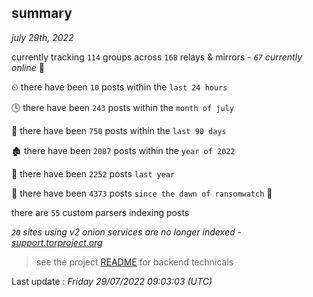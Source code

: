 
## summary
_july 29th, 2022_

currently tracking `114` groups across `168` relays & mirrors - _`67` currently online_ 📡

⏲ there have been `10` posts within the `last 24 hours`

🕓 there have been `243` posts within the `month of july`

📅 there have been `750` posts within the `last 90 days`

🏚 there have been `2087` posts within the `year of 2022`

🚀 there have been `2252` posts `last year`

🦕 there have been `4373` posts `since the dawn of ransomwatch` 🐣

there are `55` custom parsers indexing posts

_`20` sites using v2 onion services are no longer indexed - [support.torproject.org](https://support.torproject.org/onionservices/v2-deprecation/)_

> see the project [README](https://github.com/jmousqueton/ransomwatch#readme) for backend technicals



Last update : _Friday 29/07/2022 09:03:03 (UTC)_

